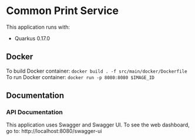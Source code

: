 # Common Print Service
This application runs with:
- Quarkus 0.17.0

## Docker

To build Docker container: `docker build . -f src/main/docker/Dockerfile`
To run Docker container: `docker run -p 8080:8080 $IMAGE_ID`

## Documentation

### API Documentation
This application uses Swagger and Swagger UI.
To see the web dashboard, go to: http://localhost:8080/swagger-ui

